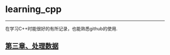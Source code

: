 # learning_cpp
---------------------------------------------------------
在学习C++时能很好的有所记录，也能熟悉github的使用.
## [第三章、处理数据](https://github.com/megea/learning_cpp/blob/master/Chapter%203)

